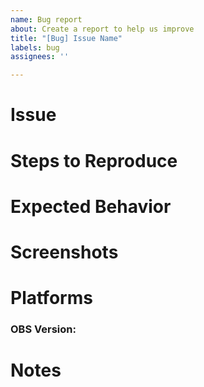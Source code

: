 ```yaml
---
name: Bug report
about: Create a report to help us improve
title: "[Bug] Issue Name"
labels: bug
assignees: ''

---
```


# Issue
<!--Describe the bug — A clear and concise description of what the bug is.-->

# Steps to Reproduce
<!--The steps to reproduce the behavior; Example:
1. Go to '...'
2. Click on '….'
3. See error-->

# Expected Behavior
<!--A clear and concise description of what you expected to happen.-->

# Screenshots
<!--If applicable, add screenshots to help explain your problem. Otherwise, delete this step.-->

# Platforms
<!--List any OSes and their versions tested here. Example:
- macOS Ventura
- Windows 11-->

### OBS Version: #
<!--Replace # with whatever version you are running, e.g. 28.1.2.-->

# Notes
<!--Add any other context about the problem here.-->
